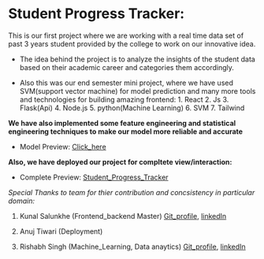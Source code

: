 # Student Progress Tracker:
This is our first project where we are working with a real time data set of past 3 years student provided by the college to work on our innovative idea.

* The idea behind the project is to analyze the insights of the student data based on their academic career and categories them accordingly.

* Also this was our end semester mini project, where we have used SVM(support vector machine) for model prediction and many more tools and technologies for building amazing frontend:
      1. React
      2. Js
      3. Flask(Api)
      4. Node.js
      5. python(Machine Learning)
      6. SVM
      7. Tailwind

**We have also implemented some feature engineering and statistical engineering techniques to make our model more reliable and accurate**

* Model Preview: [Click_here](https://student-progress-tracker.netlify.app)

  

**Also, we have deployed our project for compltete view/interaction:**

* Complete Preview: [Student_Progress_Tracker](https://student-progress-tracker.netlify.app)



*Special Thanks to team for thier contribution and concsistency in particular domain:*

1. Kunal Salunkhe (Frontend_backend Master)
    [Git_profile](https://github.com/rishabh23122211), [linkedIn](https://www.linkedin.com/in/kunal-salunkhe12)

2. Anuj Tiwari (Deployment)
 
3. Rishabh Singh (Machine_Learning, Data anaytics)
   [Git_profile](https://github.com/rishabh23122211), [linkedIn](https://www.linkedin.com/in/rishabh-singh-37920526b)

